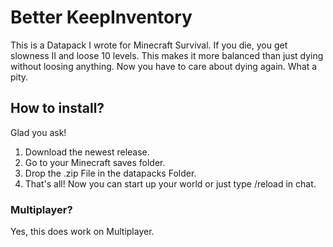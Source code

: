 # Better KeepInventory
 
This is a Datapack I wrote for Minecraft Survival. If you die, you get slowness II and loose 10 levels.
This makes it more balanced than just dying without loosing anything. Now you have to care about dying again. What a pity.

## How to install?

Glad you ask!

1. Download the newest release.
2. Go to your Minecraft saves folder.
3. Drop the .zip File in the datapacks Folder.
4. That's all! Now you can start up your world or just type /reload in chat.

### Multiplayer?
Yes, this does work on Multiplayer.